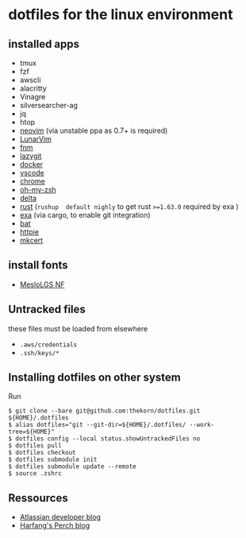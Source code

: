 # dotfiles for the linux environment

## installed apps

 * tmux
 * fzf
 * awscli
 * alacritty
 * Vinagre
 * silversearcher-ag
 * jq
 * htop
 * [neovim](https://github.com/neovim/neovim/wiki/Installing-Neovim#ubuntu) (via unstable ppa as 0.7+ is required)
 * [LunarVim](https://github.com/LunarVim/LunarVim#linux)
 * [fnm](https://github.com/Schniz/fnm#using-cargo-linuxmacoswindows)
 * [lazygit](https://github.com/jesseduffield/lazygit/releases)
 * [docker](https://docs.docker.com/desktop/linux/install/)
 * [vscode](https://code.visualstudio.com/download)
 * [chrome](https://www.google.com/chrome/)
 * [oh-my-zsh](https://github.com/ohmyzsh/ohmyzsh#basic-installation)
 * [delta](https://github.com/dandavison/delta/releases)
 * [rust](https://www.rust-lang.org/tools/install) (`rushup  default nighly` to get rust `>=1.63.0` required by exa )
 * [exa](https://github.com/ogham/exa#cargo) (via cargo, to enable git integration)
 * [bat](https://github.com/sharkdp/bat#from-source)
 * [httpie](https://httpie.io/docs/cli/single-binary-executables)
 * [mkcert](https://github.com/FiloSottile/mkcert#linux)

## install fonts

 * [MesloLGS NF](https://github.com/romkatv/powerlevel10k#manual-font-installation)


## Untracked files

these files must be loaded from elsewhere

 * `.aws/credentials`
 * `.ssh/keys/*`

## Installing dotfiles on other system

Run

```
$ git clone --bare git@github.com:thekorn/dotfiles.git ${HOME}/.dotfiles
$ alias dotfiles="git --git-dir=${HOME}/.dotfiles/ --work-tree=${HOME}"
$ dotfiles config --local status.showUntrackedFiles no
$ dotfiles pull
$ dotfiles checkout
$ dotfiles submodule init
$ dotfiles submodule update --remote
$ source .zshrc
```

## Ressources

 * [Atlassian developer blog](https://developer.atlassian.com/blog/2016/02/best-way-to-store-dotfiles-git-bare-repo/)
 * [Harfang's Perch blog](https://harfangk.github.io/2016/09/18/manage-dotfiles-with-a-git-bare-repository.html)
